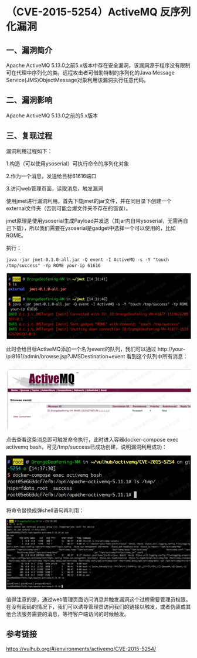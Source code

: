 # （CVE-2015-5254）ActiveMQ 反序列化漏洞

## 一、漏洞简介

Apache ActiveMQ 5.13.0之前5.x版本中存在安全漏洞，该漏洞源于程序没有限制可在代理中序列化的类。远程攻击者可借助特制的序列化的Java Message Service(JMS)ObjectMessage对象利用该漏洞执行任意代码。

## 二、漏洞影响

Apache ActiveMQ 5.13.0之前的5.x版本

## 三、复现过程

漏洞利用过程如下：

1.构造（可以使用ysoserial）可执行命令的序列化对象

2.作为一个消息，发送给目标61616端口

3.访问web管理页面，读取消息，触发漏洞

使用jmet进行漏洞利用。首先下载jmet的jar文件，并在同目录下创建一个external文件夹（否则可能会爆文件夹不存在的错误）。

jmet原理是使用ysoserial生成Payload并发送（其jar内自带ysoserial，无需再自己下载），所以我们需要在ysoserial是gadget中选择一个可以使用的，比如ROME。

执行：

```shell
java -jar jmet-0.1.0-all.jar -Q event -I ActiveMQ -s -Y "touch /tmp/success" -Yp ROME your-ip 61616
```

![image](images/img8.png)

此时会给目标ActiveMQ添加一个名为event的队列，我们可以通过 http://your-ip:8161/admin/browse.jsp?JMSDestination=event 看到这个队列中所有消息：

![image](images/img9.png)

点击查看这条消息即可触发命令执行，此时进入容器docker-compose exec activemq bash，可见/tmp/success已成功创建，说明漏洞利用成功：

![image](images/img10.png)

将命令替换成弹shell语句再利用：

![image](images/img11.png)

值得注意的是，通过web管理页面访问消息并触发漏洞这个过程需要管理员权限。在没有密码的情况下，我们可以诱导管理员访问我们的链接以触发，或者伪装成其他合法服务需要的消息，等待客户端访问的时候触发。

## 参考链接

https://vulhub.org/#/environments/activemq/CVE-2015-5254/
